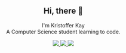 <h2 align="center">Hi, there 👋</h2>

<p align="center">I'm Kristoffer Kay<br/> A Computer Science student learning to code.</p>
<p align="center">
  <a href="http://twitter.com/KristofferKay">
    <img src="https://img.shields.io/twitter/url?url=https%3A%2F%2Ftwitter.com%2FKristofferKay&style=for-the-badge&logo=x&label=Twitter" />
  </a>
  <a href="http://youtube.com/KristofferKay?sub_confirmation=1">
    <img src="https://img.shields.io/youtube/channel/subscribers/UCzIcAjqG546G2OF08i4zbkw?style=for-the-badge&logo=youtube&label=YouTube" />
  </a>
  <a href="https://kristofferk.com/newsletter">
    <img src="https://img.shields.io/badge/Newsletter-1K-orange?label=Newsletter&logo=mail&style=for-the-badge" />
  </a>
</p>
